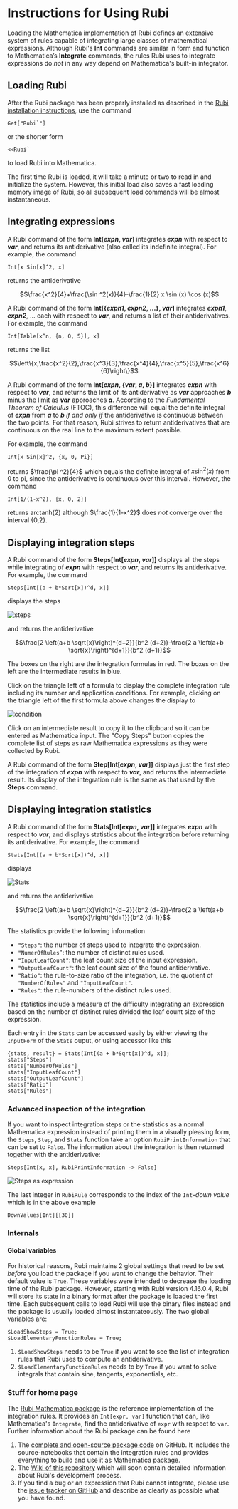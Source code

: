 # Instructions for Using Rubi

Loading the Mathematica implementation of Rubi defines an extensive system of rules capable of integrating large classes of mathematical expressions.  Although Rubi's **Int** commands are similar in form and function to Mathematica’s **Integrate** commands, the rules Rubi uses to integrate expressions do *not* in any way depend on Mathematica's built-in integrator.


## Loading Rubi

After the Rubi package has been properly installed as described in the [Rubi installation instructions](https://rulebasedintegration.org/downloadRubi.html), use the command
```mma
Get["Rubi`"]
```
or the shorter form
```mma
<<Rubi`
```
to load Rubi into Mathematica.

The first time Rubi is loaded, it will take a minute or two to read in and initialize the system.  However, this initial load also saves a fast loading memory image of Rubi, so all subsequent load commands will be almost instantaneous. 


## Integrating expressions

A Rubi command of the form **Int[*expn*, *var*]** integrates ***expn*** with respect to ***var***, and returns its antiderivative (also called its indefinite integral).  For example, the command
```mma
Int[x Sin[x]^2, x]
```
returns the antiderivative

<style> div.centertext {text-align: center;} </style>
<div class="centertext"> $$\frac{x^2}{4}+\frac{\sin ^2(x)}{4}-\frac{1}{2} x \sin (x) \cos (x)$$ </div>

A Rubi command of the form **Int[{*expn1*, *expn2*, ...}, *var*]** integrates ***expn1***, ***expn2***, ... each with respect to ***var***, and returns a list of their antiderivatives.  For example, the command
```mma
Int[Table[x^n, {n, 0, 5}], x]
```
returns the list

$$\left\{x,\frac{x^2}{2},\frac{x^3}{3},\frac{x^4}{4},\frac{x^5}{5},\frac{x^6}{6}\right\}$$

A Rubi command of the form **Int[*expn*, {*var*, *a*, *b*}]** integrates ***expn*** with respect to ***var***, and returns the limit of its antiderivative as ***var*** approaches ***b*** minus the limit as ***var*** approaches ***a***.  According to the *Fundamental Theorem of Calculus* (FTOC), this difference will equal the definite integral of ***expn*** from ***a*** to ***b*** *if and only if* the antiderivative is continuous between the two points.  For that reason, Rubi strives to return antiderivatives that are continuous on the real line to the maximum extent possible.

For example, the command
```mma
Int[x Sin[x]^2, {x, 0, Pi}]
```
returns $\frac{\pi ^2}{4}$ which equals the definite integral of $x \sin ^2(x)$ from 0 to pi, since the antiderivative is continuous over this interval.  However, the command
```mma
Int[1/(1-x^2), {x, 0, 2}]
```
returns arctanh(2) although $\frac{1}{1-x^2}$ does *not* converge over the interval {0,2}.


## Displaying integration steps

A Rubi command of the form **Steps[Int[*expn*, *var*]]** displays all the steps while integrating of ***expn*** with respect to ***var***, and returns its antiderivative.  For example, the command
```mma
Steps[Int[(a + b*Sqrt[x])^d, x]]
```
displays the steps

![steps](https://rulebasedintegration.org/RubiScreenShots/integrationSteps1.png)

and returns the antiderivative

$$\frac{2 \left(a+b \sqrt{x}\right)^{d+2}}{b^2 (d+2)}-\frac{2 a \left(a+b \sqrt{x}\right)^{d+1}}{b^2 (d+1)}$$

The boxes on the right are the integration formulas in red.  The boxes on the left are the intermediate results in blue.

Click on the triangle left of a formula to display the complete integration rule including its number and application conditions.  For example, clicking on the triangle left of the first formula above changes the display to

![condition](https://rulebasedintegration.org/RubiScreenShots/integrationSteps2.png)

Click on an intermediate result to copy it to the clipboard so it can be entered as Mathematica input. The "Copy Steps" button copies the complete list of steps as raw Mathematica expressions as they were collected by Rubi.

A Rubi command of the form **Step[Int[*expn*, *var*]]** displays just the first step of the integration of ***expn*** with respect to ***var***, and returns the intermediate result.  Its display of the integration rule is the same as that used by the **Steps** command.


## Displaying integration statistics

A Rubi command of the form **Stats[Int[*expn*, *var*]]** integrates ***expn*** with respect to ***var***, and displays statistics about the integration before returning its antiderivative.  For example, the command

```mma
Stats[Int[(a + b*Sqrt[x])^d, x]]
```
displays

![Stats](http://i.stack.imgur.com/c4aUZ.png)

and returns the antiderivative

$$\frac{2 \left(a+b \sqrt{x}\right)^{d+2}}{b^2 (d+2)}-\frac{2 a \left(a+b \sqrt{x}\right)^{d+1}}{b^2 (d+1)}$$

The statistics provide the following information

- `"Steps"`: the number of steps used to integrate the expression.
- `"NumerOfRules`": the number of distinct rules used.
- `"InputLeafCount"`: the leaf count size of the input expression.
- `"OutputLeafCount"`: the leaf count size of the found antiderivative.
- `"Ratio"`: the rule-to-size ratio of the integration, i.e. the quotient of `"NumberOfRules"` and `"InputLeafCount"`.
- `"Rules"`: the rule-numbers of the distinct rules used.

The statistics include a measure of the difficulty integrating an expression based on the number of distinct rules divided the leaf count size of the expression. 

Each entry in the `Stats` can be accessed easily by either viewing the `InputForm` of the `Stats` ouput, or using accessor
like this

```mma
{stats, result} = Stats[Int[(a + b*Sqrt[x])^d, x]];
stats["Steps"]
stats["NumberOfRules"]
stats["InputLeafCount"]
stats["OutputLeafCount"]
stats["Ratio"]
stats["Rules"]
```


### Advanced inspection of the integration

If you want to inspect integration steps or the statistics as a normal Mathematica expression instead of printing them in a visually pleasing form, the `Steps`, `Step`, and `Stats` function take an option `RubiPrintInformation` that can be set to `False`. The information about the integration is then returned together with the antiderivative:

```mma
Steps[Int[x, x], RubiPrintInformation -> False]
```

![Steps as expression](http://i.stack.imgur.com/locjv.png)

The last integer in `RubiRule` corresponds to the index of the `Int`-*down value* which is in the above example

```mma
DownValues[Int][[30]]
```

### Internals

#### Global variables

For historical reasons, Rubi maintains 2 global settings that need to be set *before* you load the package if you want to change the behavior. Their default value is `True`. These variables were intended to decrease the loading time of the Rubi package. However, starting with Rubi version 4.16.0.4, Rubi will store its state in a binary format after the package is loaded the first time. Each subsequent calls to load Rubi will use the binary files instead and the package is usually loaded almost instantateously. The two global variables are:

```mma
$LoadShowSteps = True;
$LoadElementaryFunctionRules = True;
```

1. `$LoadShowSteps` needs to be `True` if you want to see the list of integration rules that Rubi uses to compute an
antiderivative.
2. `$LoadElementaryFunctionRules` needs to by `True` if you want to solve integrals that contain sine, tangents, exponentials, etc.

### Stuff for home page

The [Rubi Mathematica package](https://github.com/RuleBasedIntegration/Rubi) is the reference implementation
of the integration rules.
It provides an `Int[expr, var]` function that can, like Mathematica's `Integrate`, find the antiderivative of `expr` 
with respect to `var`. 
Further information about the Rubi package can be found here

1. The [complete and open-source package code](https://github.com/RuleBasedIntegration/Rubi) on GitHub. It includes the
source-notebooks that contain the integration rules and provides everything to build and use it as Mathematica package.
2. The [Wiki of this repository](https://github.com/RuleBasedIntegration/Rubi/wiki) which will soon contain detailed
information about Rubi's development process.
3. If you find a bug or an expression that Rubi cannot integrate, please use the [issue tracker on GitHub](https://github.com/RuleBasedIntegration/Rubi/issues)
and describe as clearly as possible what you have found.
